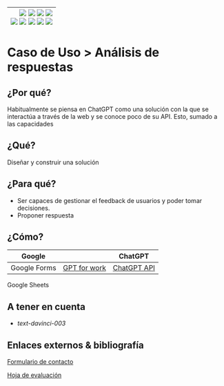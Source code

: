<div align=right>

|[![](https://img.shields.io/badge/-Inicio-FFF?style=flat&logo=Emlakjet&logoColor=black)](/README.md) [![](https://img.shields.io/badge/-Introducción-FFF?style=flat&logo=abbrobotstudio&logoColor=black)](/documentos/intro.md) [![](https://img.shields.io/badge/-Modelos_de_lenguaje-FFF?style=flat&logo=LiveChat&logoColor=black)](/documentos/LLMs.md) [![](https://img.shields.io/badge/-Panorámica-FFF?style=flat&logo=openstreetmap&logoColor=black)](/documentos/panoramica.md)<br>  [![](https://img.shields.io/badge/-Prompts-FFF?style=flat&logo=Proton&logoColor=black)](/documentos/prompts/README.md) [![](https://img.shields.io/badge/-Ing,_de_prompts-FFF?style=flat&logo=googleearthengine&logoColor=black)](/documentos/ingenieriaDePrompts/README.md) [![](https://img.shields.io/badge/-Patrones-FFF?style=flat&logo=textpattern&logoColor=black)](/documentos/ingenieriaDePrompts/patrones/README.md) [![](https://img.shields.io/badge/8vP-FFF?style=flat&logo=v8&logoColor=black)](/documentos/prompts/mejoresPracticas/8virtudesDelPrompting.md) [![](https://img.shields.io/badge/-Casos_de_uso-FFF?style=flat&logo=gitbook&logoColor=black)](/documentos/casosDeUso/README.md)|
|-:|

</div>

# Caso de Uso > Análisis de respuestas

## ¿Por qué?

Habitualmente se piensa en ChatGPT como una solución con la que se interactúa a través de la web y se conoce poco de su API. Esto, sumado a las capacidades 

## ¿Qué?

Diseñar y construir una solución

## ¿Para qué?

- Ser capaces de gestionar el feedback de usuarios y poder tomar decisiones.
- Proponer respuesta

## ¿Cómo?

|Google| |ChatGPT|
|-|-|-|
Google Forms|[GPT for work](https://gptforwork.com/)|[ChatGPT API](https://platform.openai.com/)
Google Sheets

## A tener en cuenta

- *text-davinci-003*

## Enlaces externos & bibliografía


[Formulario de contacto](https://forms.gle/hcd2fanuWj4UQP898)

[Hoja de evaluación](https://docs.google.com/spreadsheets/d/17FOJtOcbeUVV5ijeMTaWumoP-bixfP8gZ1ErUeRo7Qs/edit?usp=sharing)

